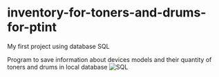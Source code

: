 # inventory-for-toners-and-drums-for-ptint
My first project using database SQL


Program to save information about devices models and their quantity of toners and drums in local database
![SQL](https://github.com/IvailoIvanov1999/database-inventory-for-toners-and-drums-for-printers/assets/122826150/d6cfa8e3-2632-4ccc-9530-9f1141476a0b)
